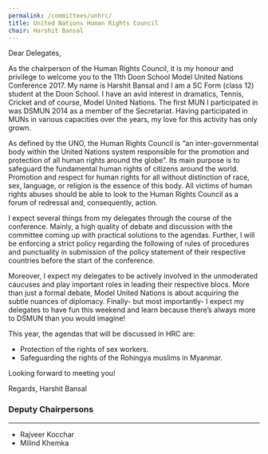 ```yaml
---
permalink: /committees/unhrc/
title: United Nations Human Rights Council
chair: Harshit Bansal
---
```


Dear Delegates,

As the chairperson of the Human Rights Council, it is my honour and privilege to welcome you to the 11th Doon School Model United Nations Conference 2017. My name is Harshit Bansal and I am a SC Form (class 12) student at the Doon School. I have an avid interest in dramatics, Tennis, Cricket and of course, Model United Nations. The first MUN I participated in was DSMUN 2014 as a member of the Secretariat. Having participated in MUNs in various capacities over the years, my love for this activity has only grown.

As defined by the UNO, the Human Rights Council is “an inter-governmental body within the United Nations system responsible for the promotion and protection of all human rights around the globe”. Its main purpose is to safeguard the fundamental human rights of citizens around the world. Promotion and respect for human rights for all without distinction of race, sex, language, or religion is the essence of this body. All victims of human rights abuses should be able to look to the Human Rights Council as a forum of redressal and, consequently, action.

I expect several things from my delegates through the course of the conference. Mainly, a high quality of debate and discussion with the committee coming up with practical solutions to the agendas. Further, I will be enforcing a strict policy regarding the following of rules of procedures and punctuality in submission of the policy statement of their respective countries before the start of the conference.

Moreover, I expect my delegates to be actively involved in the unmoderated caucuses and play important roles in leading their respective blocs. More than just a formal debate, Model United Nations is about acquiring the subtle nuances of diplomacy. Finally- but most importantly- I expect my delegates to have fun this weekend and learn because there’s always more to DSMUN than you would imagine!

This year, the agendas that will be discussed in HRC are:

- Protection of the rights of sex workers.
- Safeguarding the rights of the Rohingya muslims in Myanmar.

Looking forward to meeting you!

Regards,
Harshit Bansal


### Deputy Chairpersons
<hr>

- Rajveer Kocchar
- Milind Khemka
